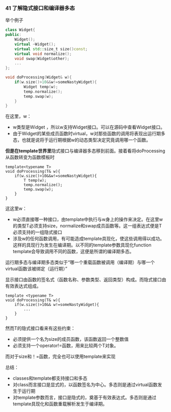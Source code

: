 ### 41 了解隐式接口和编译器多态

举个例子

```C++
class Widget{
public:
	Widget();
	virtual ~Widget();
	virtual std::size_t size()const;
	virtual void normalize();
	void swap(Widget&other);
	...
};

void doProcessing(Widget& w){
	if(w.size()>10&&w!=someNastyWidget){
		Widget temp(w);
		temp.normalize();
		temp.swap(w);
	}
}
```

在这里，w：

* w类型是Widget ，所以w支持Widget接口。可以在源码中查看Widget接口。
* 由于Widget的某些成员函数时virtual，w对那些函数的调用将表现出运行期多态，也就是说将于运行期根据w的动态类型决定究竟调用哪一个函数。

**但是在template世界里**隐式接口与编译器多态移到前面。接着看将doProcessing从函数转变为函数模板时

```
template<typename T>
void doProcessing(T& w){
	if(w.size()>10&&w!=someNastyWidget){
		T temp(w);
		temp.normalize();
		temp.swap(w);
	}
}
```

这这里w：

* w必须直接哪一种接口，由template中执行与w身上的操作来决定。在这里w的类型T必须支持size，normalize和swap成员函数等。这一组表达式便是T必须支持的一组隐式接口
* 涉及w的任何函数调用，有可能造成template具现化，使这些调用得以成功。这样的具现行为发生在编译期。以不同的template参数具现化function template会导致调用不同的函数，这便是所谓的编译期多态。

运行期多态与编译期多态类似于“哪一个重载函数被调用（编译期）与哪一个virtual函数该被绑定（运行期）”



显示接口由函数的签名式（函数名称、参数类型、返回类型）构成。而隐式接口由有效表达式组成。

```
template <typename T>
void doProcessing(T& w){
	if(w.size()>10&& w!=someNastyWidget){
		...
	}
}
```

然而T的隐式接口看来有这些约束：

* 必须提供一个名为size的成员函数，该函数返回一个整数值
* 必须支持一个operator!=函数，用来比较两个T对象。

而对于size和！=函数，完全也可以使用template来实现

总结：

* classes和template都支持接口和多态
* 对class而言接口是显式的，以函数签名为中心。多态则是通过virtual函数发生于运行期
* 对template参数而言，接口是隐式的，奠基于有效表达式。多态则是通过template具现化和函数重载解析发生于编译期。

